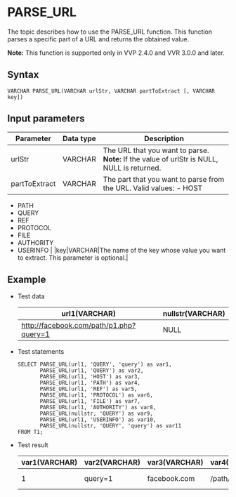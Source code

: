 # PARSE\_URL

The topic describes how to use the PARSE\_URL function. This function parses a specific part of a URL and returns the obtained value.

**Note:** This function is supported only in VVP 2.4.0 and VVR 3.0.0 and later.

## Syntax

```
VARCHAR PARSE_URL(VARCHAR urlStr, VARCHAR partToExtract [, VARCHAR key])
```

## Input parameters

|Parameter|Data type|Description|
|---------|---------|-----------|
|urlStr|VARCHAR|The URL that you want to parse. **Note:** If the value of urlStr is NULL, NULL is returned. |
|partToExtract|VARCHAR|The part that you want to parse from the URL. Valid values: -   HOST
-   PATH
-   QUERY
-   REF
-   PROTOCOL
-   FILE
-   AUTHORITY
-   USERINFO |
|key|VARCHAR|The name of the key whose value you want to extract. This parameter is optional.|

## Example

-   Test data

    |url1\(VARCHAR\)|nullstr\(VARCHAR\)|
    |---------------|------------------|
    |http://facebook.com/path/p1.php?query=1|NULL|

-   Test statements

    ```
    SELECT PARSE_URL(url1, 'QUERY', 'query') as var1,
           PARSE_URL(url1, 'QUERY') as var2,
           PARSE_URL(url1, 'HOST') as var3,
           PARSE_URL(url1, 'PATH') as var4,
           PARSE_URL(url1, 'REF') as var5,
           PARSE_URL(url1, 'PROTOCOL') as var6,
           PARSE_URL(url1, 'FILE') as var7,
           PARSE_URL(url1, 'AUTHORITY') as var8,
           PARSE_URL(nullstr, 'QUERY') as var9,
           PARSE_URL(url1, 'USERINFO') as var10,
           PARSE_URL(nullstr, 'QUERY', 'query') as var11
    FROM T1; 
    ```

-   Test result

    |var1\(VARCHAR\)|var2\(VARCHAR\)|var3\(VARCHAR\)|var4\(VARCHAR\)|var5\(VARCHAR\)|var6\(VARCHAR\)|var7\(VARCHAR\)|var8\(VARCHAR\)|var9\(VARCHAR\)|var10\(VARCHAR\)|var11\(VARCHAR\)|
    |---------------|---------------|---------------|---------------|---------------|---------------|---------------|---------------|---------------|----------------|----------------|
    |1|query=1|facebook.com|/path/p1.php|NULL|http|/path/p1.php?query=1|facebook.com|NULL|NULL|NULL|


